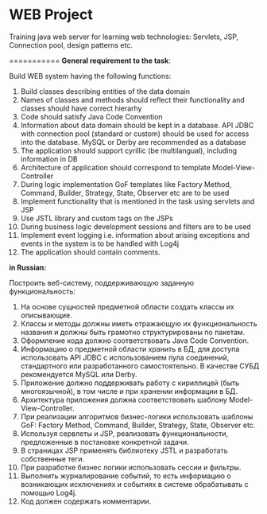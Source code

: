 # WEB Project
Training java web server for learning web technologies: Servlets, JSP, Connection pool, design patterns etc.

===========
**General requirement to the task**:  

Build WEB system having the following functions:  
1. Build classes describing entities of the data domain  
2. Names of classes and methods should reflect their functionality and classes should have correct hierarhy  
3. Code should satisfy Java Code Convention  
4. Information about data domain should be kept in a database. API JDBC with connection pool (standard or custom) should be used for access into the database. MySQL or Derby are recommended as a database  
5. The application should support cyrillic (be multilangual), including information in DB  
6. Architecture of application should correspond to template Model-View-Controller  
7. During logic implementation GoF templates like Factory Method, Command, Builder, Strategy, State, Observer etc are to be used  
8. Implement functionality that is mentioned in the task using servlets and JSP  
9. Use JSTL library and custom tags on the JSPs  
10. During business logic development sessions and filters are to be used  
11. Implement event logging i.e. information about arising exceptions and events in the system is to be handled with Log4j  
12. The application should contain comments.  

**in Russian:**  
  
Построить веб-систему, поддерживающую заданную функциональность:  
1.	На основе сущностей предметной области создать классы их описывающие.  
2.	Классы и методы должны иметь отражающую их функциональность названия и должны быть грамотно структурированы по пакетам.  
3.	Оформление кода должно соответствовать Java Code Convention.  
4.	Информацию о предметной области хранить в БД, для доступа использовать API JDBC с использованием пула соединений, стандартного или разработанного самостоятельно. В качестве СУБД рекомендуется MySQL или Derby.  
5.	Приложение должно поддерживать работу с кириллицей (быть многоязычной), в том числе и при хранении информации в БД.  
6.	Архитектура приложения должна соответствовать шаблону Model-View-Controller.  
7.	При реализации алгоритмов бизнес-логики использовать шаблоны GoF: Factory Method, Command, Builder, Strategy, State, Observer etc.  
8.	Используя сервлеты и JSP, реализовать функциональности, предложенные в постановке конкретной задачи.  
9.	В страницах JSP применять библиотеку JSTL и разработать собственные теги.  
10.	При разработке бизнес логики использовать сессии и фильтры.  
11.	Выполнить журналирование событий, то есть информацию о возникающих исключениях и событиях в системе обрабатывать с помощью Log4j.  
12.	Код должен содержать комментарии.  

